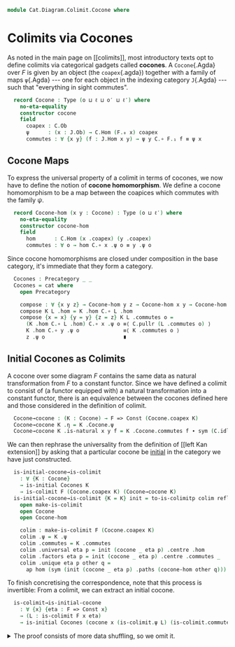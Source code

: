 <!--
```agda
open import Cat.Diagram.Colimit.Base
open import Cat.Instances.Functor
open import Cat.Diagram.Initial
open import Cat.Prelude

import Cat.Functor.Reasoning as Func
import Cat.Reasoning
```
-->

```agda
module Cat.Diagram.Colimit.Cocone where
```

<!--
```agda
private variable
  o ℓ o′ ℓ′ : Level

open _=>_
```
-->

# Colimits via Cocones

As noted in the main page on [[colimits]], most introductory texts opt
to define colimits via categorical gadgets called **cocones**. A
`Cocone`{.Agda} over $F$ is given by an object (the `coapex`{.agda})
together with a family of maps `ψ`{.Agda} --- one for each object in the
indexing category `J`{.Agda} --- such that "everything in sight
commutes".

<!--
```agda
module _ {J : Precategory o ℓ} {C : Precategory o′ ℓ′} (F : Functor J C) where
  private
    import Cat.Reasoning J as J
    import Cat.Reasoning C as C
    module F = Functor F
```
-->

```agda
  record Cocone : Type (o ⊔ ℓ ⊔ o′ ⊔ ℓ′) where
    no-eta-equality
    constructor cocone
    field
      coapex : C.Ob
      ψ      : (x : J.Ob) → C.Hom (F.₀ x) coapex
      commutes : ∀ {x y} (f : J.Hom x y) → ψ y C.∘ F.₁ f ≡ ψ x
```

<!--
```agda
  open Cocone

  Cocone-path : {x y : Cocone}
              → (p : x .coapex ≡ y .coapex)
              → (∀ o → PathP (λ i → C.Hom (F.₀ o) (p i)) (ψ x o) (ψ y o))
              → x ≡ y
  Cocone-path p q i .coapex = p i
  Cocone-path p q i .ψ o = q o i
  Cocone-path {x = x} {y = y} p q i .commutes {x = a} {y = b} f =
    is-prop→pathp (λ i → C.Hom-set _ _ (q b i C.∘ F.₁ f) (q a i))
      (x .commutes f) (y .commutes f) i
```
-->

## Cocone Maps

To express the universal property of a colimit in terms of cocones, we
now have to define the notion of **cocone homomorphism**. We define a
cocone homomorphism to be a map between the coapices which commutes with
the family $\psi$.

```agda
  record Cocone-hom (x y : Cocone) : Type (o ⊔ ℓ′) where
    no-eta-equality
    constructor cocone-hom
    field
      hom      : C.Hom (x .coapex) (y .coapex)
      commutes : ∀ o → hom C.∘ x .ψ o ≡ y .ψ o
```

<!--
```agda
  private unquoteDecl eqv = declare-record-iso eqv (quote Cocone-hom)

  open Cocone-hom

  Cocone-hom-path : ∀ {x y} {f g : Cocone-hom x y} → f .hom ≡ g .hom → f ≡ g
  Cocone-hom-path p i .hom = p i
  Cocone-hom-path {x = x} {y = y} {f = f} {g = g} p i .commutes o j =
    is-set→squarep (λ i j → C.Hom-set _ _)
      (λ j → p j C.∘ x .ψ o) (f .commutes o) (g .commutes o) refl i j
```
-->

Since cocone homomorphisms are closed under composition in the base
category, it's immediate that they form a category.

```agda
  Cocones : Precategory _ _
  Cocones = cat where
    open Precategory

    compose : ∀ {x y z} → Cocone-hom y z → Cocone-hom x y → Cocone-hom x z
    compose K L .hom = K .hom C.∘ L .hom
    compose {x = x} {y = y} {z = z} K L .commutes o =
      (K .hom C.∘ L .hom) C.∘ x .ψ o ≡⟨ C.pullr (L .commutes o) ⟩
      K .hom C.∘ y .ψ o              ≡⟨ K .commutes o ⟩
      z .ψ o                         ∎
```

<!--
```agda
    cat : Precategory _ _
    cat .Ob = Cocone
    cat .Hom = Cocone-hom
    cat .id = cocone-hom C.id (λ _ → C.idl _)
    cat ._∘_ = compose
    cat .idr f = Cocone-hom-path (C.idr (f .hom))
    cat .idl f = Cocone-hom-path (C.idl (f .hom))
    cat .assoc f g h = Cocone-hom-path (C.assoc (f .hom) (g .hom) (h .hom))
    cat .Hom-set x y = Iso→is-hlevel 2 eqv hlevel!
```
-->


## Initial Cocones as Colimits

A cocone over some diagram $F$ contains the same data as natural
transformation from $F$ to a constant functor. Since we have defined a
colimit to consist of (a functor equipped with) a natural transformation
into a constant functor, there is an equivalence between the cocones
defined here and those considered in the definition of colimit.

```agda
  Cocone→cocone : (K : Cocone) → F => Const (Cocone.coapex K)
  Cocone→cocone K .η = K .Cocone.ψ
  Cocone→cocone K .is-natural x y f = K .Cocone.commutes f ∙ sym (C.idl _)
```

We can then rephrase the universality from the definition of [[left Kan
extension]] by asking that a particular cocone be [initial] in the
category we have just constructed.

[initial]: Cat.Diagram.Initial.html

```agda
  is-initial-cocone→is-colimit
    : ∀ {K : Cocone}
    → is-initial Cocones K
    → is-colimit F (Cocone.coapex K) (Cocone→cocone K)
  is-initial-cocone→is-colimit {K = K} init = to-is-colimitp colim refl where
    open make-is-colimit
    open Cocone
    open Cocone-hom

    colim : make-is-colimit F (Cocone.coapex K)
    colim .ψ = K .ψ
    colim .commutes = K .commutes
    colim .universal eta p = init (cocone _ eta p) .centre .hom
    colim .factors eta p = init (cocone _ eta p) .centre .commutes _
    colim .unique eta p other q =
      ap hom (sym (init (cocone _ eta p) .paths (cocone-hom other q)))
```

To finish concretising the correspondence, note that this process is
invertible: From a colimit, we can extract an initial cocone.

```agda
  is-colimit→is-initial-cocone
    : ∀ {x} {eta : F => Const x}
    → (L : is-colimit F x eta)
    → is-initial Cocones (cocone x (is-colimit.ψ L) (is-colimit.commutes L))
```

<details>
<summary>The proof consists of more data shuffling, so we omit it.
</summary>

```agda
  is-colimit→is-initial-cocone {x  = x} L K = init where
    module L = is-colimit L
    module K = Cocone K
    open Cocone-hom

    init : is-contr (Cocone-hom (cocone x L.ψ L.commutes) K)
    init .centre .hom = L.universal K.ψ K.commutes
    init .centre .commutes _ = L.factors K.ψ K.commutes
    init .paths f =
      Cocone-hom-path (sym (L.unique K.ψ K.commutes (f .hom) (f .commutes)))
```
</details>
